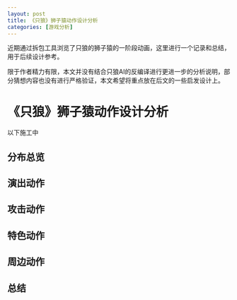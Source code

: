 ```yaml
---
layout: post
title: 《只狼》狮子猿动作设计分析
categories: [游戏分析]
---
```


近期通过拆包工具浏览了只狼的狮子猿的一阶段动画，这里进行一个记录和总结，用于后续设计参考。

限于作者精力有限，本文并没有结合只狼AI的反编译进行更进一步的分析说明，部分猜想内容也没有进行严格验证，本文希望将重点放在后文的一些启发设计上。

# 《只狼》狮子猿动作设计分析

以下施工中

## 分布总览

## 演出动作

## 攻击动作

## 特色动作

## 周边动作

## 总结